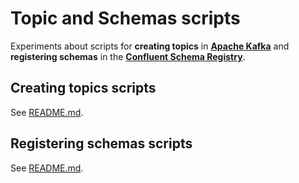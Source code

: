 # Topic and Schemas scripts

Experiments about scripts for **creating topics** in **[Apache Kafka](https://kafka.apache.org/)**
and **registering schemas** in the **[Confluent Schema Registry](https://docs.confluent.io/current/schema-registry/docs/index.html)**.

## Creating topics scripts

See [README.md](topics/README.md).

## Registering schemas scripts

See [README.md](schemas/README.md).
